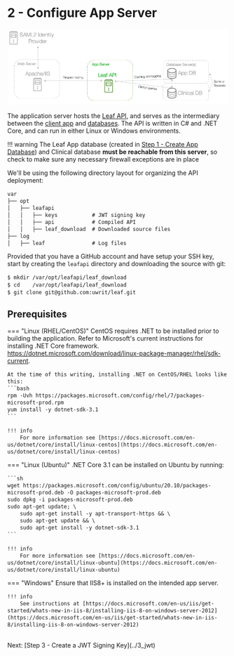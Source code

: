 # 2 - Configure App Server

![Infra](../images/infra_app_focus.png "Architecure-Focus-Example") 

The application server hosts the <a href="https://github.com/uwrit/leaf/tree/master/src/server" target="_blank">Leaf API</a>, and serves as the intermediary between the <a href="https://github.com/uwrit/leaf/tree/master/src/ui-client" target="_blank">client app</a> and <a href="https://github.com/uwrit/leaf/tree/master/src/db" target="_blank">databases</a>. The API is written in C# and .NET Core, and can run in either Linux or Windows environments. 

!!! warning
    The Leaf App database (created in [Step 1 - Create App Database](../1_app_db)) and Clinical database **must be reachable from this server**, so check to make sure any necessary firewall exceptions are in place

We'll be using the following directory layout for organizing the API deployment:  

```
var
├── opt
│   ├── leafapi
│   │   ├── keys           # JWT signing key
│   │   ├── api            # Compiled API
│   │   ├── leaf_download  # Downloaded source files
├── log
│   ├── leaf               # Log files
```

Provided that you have a GitHub account and have setup your SSH key, start by creating the `leafapi` directory and downloading the source with git:

```bash
$ mkdir /var/opt/leafapi/leaf_download
$ cd    /var/opt/leafapi/leaf_download
$ git clone git@github.com:uwrit/leaf.git
```

## Prerequisites

=== "Linux (RHEL/CentOS)"
    CentOS requires .NET to be installed prior to building the application. Refer to Microsoft's current instructions for installing .NET Core framework.
    <a href="https://dotnet.microsoft.com/download/linux-package-manager/rhel/sdk-current" target="_blank">https://dotnet.microsoft.com/download/linux-package-manager/rhel/sdk-current</a>.

    At the time of this writing, installing .NET on CentOS/RHEL looks like this:
    ```bash
    rpm -Uvh https://packages.microsoft.com/config/rhel/7/packages-microsoft-prod.rpm
    yum install -y dotnet-sdk-3.1
    ```

    !!! info 
        For more information see [https://docs.microsoft.com/en-us/dotnet/core/install/linux-centos](https://docs.microsoft.com/en-us/dotnet/core/install/linux-centos)

=== "Linux (Ubuntu)"
    .NET Core 3.1 can be installed on Ubuntu by running:

    ```sh
    wget https://packages.microsoft.com/config/ubuntu/20.10/packages-microsoft-prod.deb -O packages-microsoft-prod.deb
    sudo dpkg -i packages-microsoft-prod.deb
    sudo apt-get update; \
        sudo apt-get install -y apt-transport-https && \
        sudo apt-get update && \
        sudo apt-get install -y dotnet-sdk-3.1
    ```

    !!! info 
        For more information see [https://docs.microsoft.com/en-us/dotnet/core/install/linux-ubuntu](https://docs.microsoft.com/en-us/dotnet/core/install/linux-ubuntu)

=== "Windows"
    Ensure that IIS8+ is installed on the intended app server.
    
    !!! info
        See instructions at [https://docs.microsoft.com/en-us/iis/get-started/whats-new-in-iis-8/installing-iis-8-on-windows-server-2012](https://docs.microsoft.com/en-us/iis/get-started/whats-new-in-iis-8/installing-iis-8-on-windows-server-2012)


<br>
Next: [Step 3 - Create a JWT Signing Key](../3_jwt)